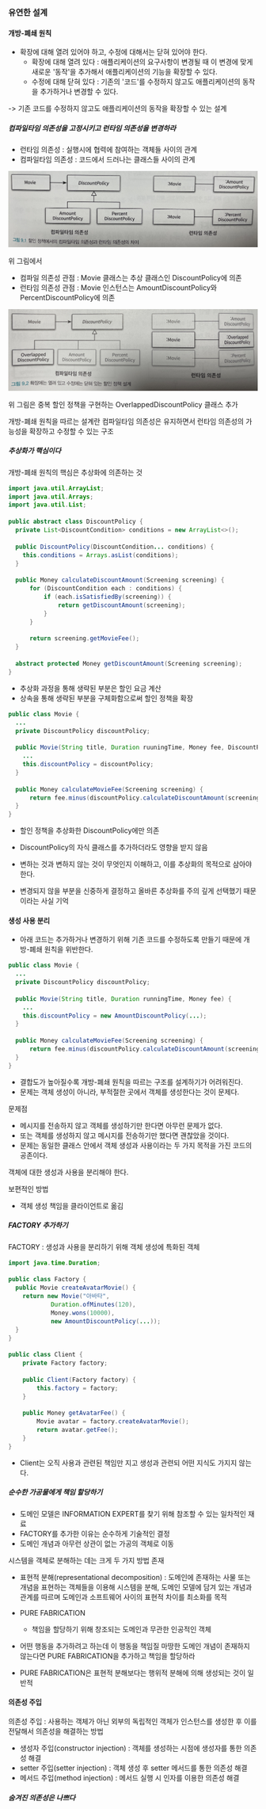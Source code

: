 ### 유연한 설계
#### 개방-폐쇄 원칙
- 확장에 대해 열려 있어야 하고, 수정에 대해서는 닫혀 있어야 한다.
    - 확장에 대해 열려 있다 : 애플리케이션의 요구사항이 변경될 때 이 변경에 맞게 새로운 '동작'을 추가해서 애플리케이션의 기능을 확장할 수 있다.
    - 수정에 대해 닫혀 있다 : 기존의 '코드'를 수정하지 않고도 애플리케이션의 동작을 추가하거나 변경할 수 있다.

-> 기존 코드를 수정하지 않고도 애플리케이션의 동작을 확장할 수 있는 설계

##### 컴파일타임 의존성을 고정시키고 런타임 의존성을 변경하라
- 런타임 의존성 : 실행시에 협력에 참여하는 객체들 사이의 관계
- 컴파일타임 의존성 : 코드에서 드러나는 클래스들 사이의 관계

![P20240404_000458066_67FB5EEF-1677-4208-8869-984930441EB9.JPG](image_9_1.JPG)

위 그림에서
- 컴파일 의존성 관점 : Movie 클래스는 추상 클래스인 DiscountPolicy에 의존
- 런타임 의존성 관점 : Movie 인스턴스는 AmountDiscountPolicy와 PercentDiscountPolicy에 의존

![image_9_2.JPG](image_9_2.JPG)

위 그림은 중복 할인 정책을 구현하는 OverlappedDiscountPolicy 클래스 추가

개방-폐쇄 원칙을 따르는 설계란 컴파일타임 의존성은 유지하면서 런타임 의존성의 가능성을 확장하고 수정할 수 있는 구조

##### 추상화가 핵심이다
개방-폐쇄 원칙의 핵심은 추상화에 의존하는 것

```java
import java.util.ArrayList;
import java.util.Arrays;
import java.util.List;

public abstract class DiscountPolicy {
  private List<DiscountCondition> conditions = new ArrayList<>();

  public DiscountPolicy(DiscountCondition... conditions) {
    this.conditions = Arrays.asList(conditions);
  }
  
  public Money calculateDiscountAmount(Screening screening) {
      for (DiscountCondition each : conditions) {
          if (each.isSatisfiedBy(screening)) {
              return getDiscountAmount(screening);
          }
      }
      
      return screening.getMovieFee();
  }
  
  abstract protected Money getDiscountAmount(Screening screening);
}
```

- 추상화 과정을 통해 생략된 부분은 할인 요금 계산
- 상속을 통해 생략된 부분을 구체화함으로써 할인 정책을 확장

```java
public class Movie {
  ...
  private DiscountPolicy discountPolicy;
  
  public Movie(String title, Duration ruuningTime, Money fee, DiscountPolicy discountPolicy) {
    ...
    this.discountPolicy = discountPolicy;
  }
  
  public Money calculateMovieFee(Screening screening) {
      return fee.minus(discountPolicy.calculateDiscountAmount(screening));
  }
}
```

- 할인 정책을 추상화한 DiscountPolicy에만 의존
- DiscountPolicy의 자식 클래스를 추가하더라도 영향을 받지 않음

- 변하는 것과 변하지 않는 것이 무엇인지 이해하고, 이를 추상화의 목적으로 삼아야 한다.
- 변경되지 않을 부분을 신중하게 결정하고 올바른 추상화를 주의 깊게 선택했기 때문이라는 사실 기억

#### 생성 사용 분리
- 아래 코드는 추가하거나 변경하기 위해 기존 코드를 수정하도록 만들기 때문에 개방-폐쇄 원칙을 위반한다.
```java
public class Movie {
  ...
  private DiscountPolicy discountPolicy;
  
  public Movie(String title, Duration runningTime, Money fee) {
    ...
    this.discountPolicy = new AmountDiscountPolicy(...);
  }
  
  public Money calculateMovieFee(Screening screening) {
      return fee.minus(discountPolicy.calculateDiscountAmount(screening));
  }
}
```
- 결합도가 높아질수록 개방-폐쇄 원칙을 따르는 구조를 설계하기가 어려워진다.
- 문제는 객체 생성이 아니라, 부적절한 곳에서 객체를 생성한다는 것이 문제다.

문제점
- 메시지를 전송하지 않고 객체를 생성하기만 한다면 아무런 문제가 없다.
- 또는 객체를 생성하지 않고 메시지를 전송하기만 했다면 괜찮았을 것이다.
- 문제는 동일한 클래스 안에서 객체 생성과 사용이라는 두 가지 목적을 가진 코드의 공존이다.

객체에 대한 생성과 사용을 분리해야 한다.

보편적인 방법
- 객체 생성 책임을 클라이언트로 옮김

##### FACTORY 추가하기
FACTORY : 생성과 사용을 분리하기 위해 객체 생성에 특화된 객체

```java
import java.time.Duration;

public class Factory {
  public Movie createAvatarMovie() {
    return new Movie("아바타",
            Duration.ofMinutes(120),
            Money.wons(10000),
            new AmountDiscountPolicy(...));
  }
}

public class Client {
    private Factory factory;
    
    public Client(Factory factory) {
        this.factory = factory;
    }
    
    public Money getAvatarFee() {
        Movie avatar = factory.createAvatarMovie();
        return avatar.getFee();
    }
}
```
- Client는 오직 사용과 관련된 책임만 지고 생성과 관련되 어떤 지식도 가지지 않는다.

##### 순수한 가공물에게 책임 할당하기
- 도메인 모델은 INFORMATION EXPERT를 찾기 위해 참조할 수 있는 일차적인 재료
- FACTORY를 추가한 이유는 순수하게 기술적인 결정
- 도메인 개념과 아무런 상관이 없는 가공의 객체로 이동

시스템을 객체로 분해하는 데는 크게 두 가지 방법 존재
- 표현적 분해(representational decomposition) : 도메인에 존재하는 사물 또는 개념을 표현하는 객체들을 이용해 시스템을 분해, 도메인 모델에 담겨 있는 개념과 관계를 따르며 도메인과 소프트웨어 사이의 표현적 차이를 최소화를 목적

- PURE FABRICATION
  - 책임을 할당하기 위해 창조되는 도메인과 무관한 인공적인 객체

- 어떤 행동을 추가하려고 하는데 이 행동을 책임질 마땅한 도메인 개념이 존재하지 않는다면 PURE FABRICATION을 추가하고 책임을 할당하라
- PURE FABRICATION은 표현적 분해보다는 행위적 분해에 의해 생성되는 것이 일반적

#### 의존성 주입
의존성 주입 : 사용하는 객체가 아닌 외부의 독립적인 객체가 인스턴스를 생성한 후 이를 전달해서 의존성을 해결하는 방법
- 생성자 주입(constructor injection) : 객체를 생성하는 시점에 생성자를 통한 의존성 해결
- setter 주입(setter injection) : 객체 생성 후 setter 메서드를 통한 의존성 해결
- 메서드 주입(method injection) : 메서드 실행 시 인자를 이용한 의존성 해결

##### 숨겨진 의존성은 나쁘다


